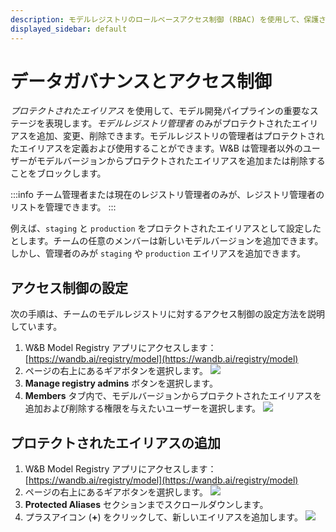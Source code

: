 ```yaml
---
description: モデルレジストリのロールベースアクセス制御 (RBAC) を使用して、保護されたエイリアスを更新できるユーザーを制御します。
displayed_sidebar: default
---
```



# データガバナンスとアクセス制御

*プロテクトされたエイリアス* を使用して、モデル開発パイプラインの重要なステージを表現します。*モデルレジストリ管理者* のみがプロテクトされたエイリアスを追加、変更、削除できます。モデルレジストリの管理者はプロテクトされたエイリアスを定義および使用することができます。W&B は管理者以外のユーザーがモデルバージョンからプロテクトされたエイリアスを追加または削除することをブロックします。

:::info
チーム管理者または現在のレジストリ管理者のみが、レジストリ管理者のリストを管理できます。
:::

例えば、`staging` と `production` をプロテクトされたエイリアスとして設定したとします。チームの任意のメンバーは新しいモデルバージョンを追加できます。しかし、管理者のみが `staging` や `production` エイリアスを追加できます。

## アクセス制御の設定
次の手順は、チームのモデルレジストリに対するアクセス制御の設定方法を説明しています。

1. W&B Model Registry アプリにアクセスします：[https://wandb.ai/registry/model](https://wandb.ai/registry/model)
2. ページの右上にあるギアボタンを選択します。
![](/images/models/rbac_gear_button.png)
3. **Manage registry admins** ボタンを選択します。
4. **Members** タブ内で、モデルバージョンからプロテクトされたエイリアスを追加および削除する権限を与えたいユーザーを選択します。
![](/images/models/access_controls_admins.gif)

## プロテクトされたエイリアスの追加
1. W&B Model Registry アプリにアクセスします：[https://wandb.ai/registry/model](https://wandb.ai/registry/model)
2. ページの右上にあるギアボタンを選択します。
![](/images/models/rbac_gear_button.png)
3. **Protected Aliases** セクションまでスクロールダウンします。
4. プラスアイコン (**+**) をクリックして、新しいエイリアスを追加します。
![](/images/models/access_controls_add_protected_aliases.gif)